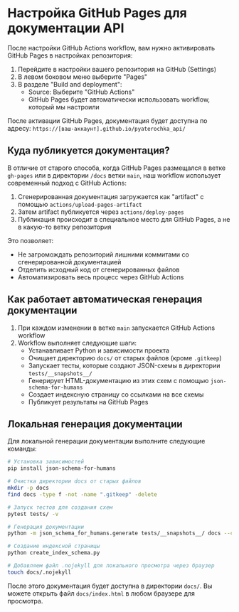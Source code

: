 # Настройка GitHub Pages для документации API

После настройки GitHub Actions workflow, вам нужно активировать GitHub Pages в настройках репозитория:

1. Перейдите в настройки вашего репозитория на GitHub (Settings)
2. В левом боковом меню выберите "Pages"
3. В разделе "Build and deployment":
   - Source: Выберите "GitHub Actions"
   - GitHub Pages будет автоматически использовать workflow, который мы настроили

После активации GitHub Pages, документация будет доступна по адресу: 
`https://[ваш-аккаунт].github.io/pyaterochka_api/`

## Куда публикуется документация?

В отличие от старого способа, когда GitHub Pages размещался в ветке `gh-pages` или в директории `/docs` ветки `main`, наш workflow использует современный подход с GitHub Actions:

1. Сгенерированная документация загружается как "artifact" с помощью `actions/upload-pages-artifact`
2. Затем artifact публикуется через `actions/deploy-pages`
3. Публикация происходит в специальное место для GitHub Pages, а не в какую-то ветку репозитория

Это позволяет:
- Не загромождать репозиторий лишними коммитами со сгенерированной документацией
- Отделить исходный код от сгенерированных файлов
- Автоматизировать весь процесс через GitHub Actions

## Как работает автоматическая генерация документации

1. При каждом изменении в ветке `main` запускается GitHub Actions workflow
2. Workflow выполняет следующие шаги:
   - Устанавливает Python и зависимости проекта
   - Очищает директорию `docs/` от старых файлов (кроме `.gitkeep`)
   - Запускает тесты, которые создают JSON-схемы в директории `tests/__snapshots__/`
   - Генерирует HTML-документацию из этих схем с помощью `json-schema-for-humans`
   - Создает индексную страницу со ссылками на все схемы
   - Публикует результаты на GitHub Pages

## Локальная генерация документации

Для локальной генерации документации выполните следующие команды:

```bash
# Установка зависимостей
pip install json-schema-for-humans

# Очистка директории docs от старых файлов
mkdir -p docs
find docs -type f -not -name ".gitkeep" -delete

# Запуск тестов для создания схем
pytest tests/ -v

# Генерация документации
python -m json_schema_for_humans.generate tests/__snapshots__/ docs --config-file json_schema_for_humans_config.json

# Создание индексной страницы
python create_index_schema.py

# Добавляем файл .nojekyll для локального просмотра через браузер
touch docs/.nojekyll
```

После этого документация будет доступна в директории `docs/`. Вы можете открыть файл `docs/index.html` в любом браузере для просмотра.
